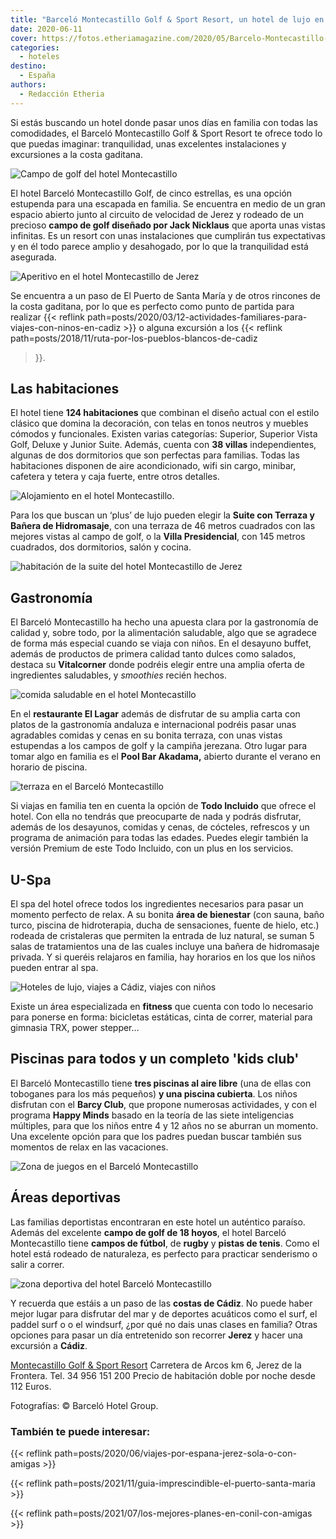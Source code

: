 ```yaml
---
title: "Barceló Montecastillo Golf & Sport Resort, un hotel de lujo en Jerez para toda la familia"
date: 2020-06-11
cover: https://fotos.etheriamagazine.com/2020/05/Barcelo-Montecastillo-aperitivo.jpg
categories: 
  - hoteles
destino: 
  - España
authors: 
  - Redacción Etheria
---
```


Si estás buscando un hotel donde pasar unos días en familia con todas las comodidades, el Barceló Montecastillo Golf & Sport Resort te ofrece todo lo que puedas imaginar: tranquilidad, unas excelentes instalaciones y excursiones a la costa gaditana.

![Campo de golf del hotel Montecastillo](https://fotos.etheriamagazine.com/2020/05/Barcelo-Montecastillo-golf.jpg "Hotel Barceló Montecastillo y su campo de golf.")

El hotel Barceló Montecastillo Golf, de cinco estrellas, es una opción estupenda para 
una escapada en familia. Se encuentra en medio de un gran espacio abierto junto al 
circuito de velocidad de Jerez y rodeado de un precioso **campo de golf diseñado por 
Jack Nicklaus** que aporta unas vistas infinitas. Es un resort con unas instalaciones 
que cumplirán tus expectativas y en él todo parece amplio y desahogado, por lo que la 
tranquilidad está asegurada. 

![Aperitivo en el hotel Montecastillo de Jerez](https://fotos.etheriamagazine.com/2020/05/Barcelo-Montecastillo-aperitivo.jpg "Aperitivo en el hotel.")

Se encuentra a un paso de El Puerto de Santa María y de otros rincones de la costa 
gaditana, por lo que es perfecto como punto de partida para realizar {{< reflink 
path=posts/2020/03/12-actividades-familiares-para-viajes-con-ninos-en-cadiz >}} o alguna 
excursión a los {{< reflink path=posts/2018/11/ruta-por-los-pueblos-blancos-de-cadiz 
>}}. 

## Las habitaciones

El hotel tiene **124 habitaciones** que combinan el diseño actual con el estilo clásico 
que domina la decoración, con telas en tonos neutros y muebles cómodos y funcionales. 
Existen varias categorías: Superior, Superior Vista Golf, Deluxe y Junior Suite. Además, 
cuenta con **38 villas** independientes, algunas de dos dormitorios que son perfectas 
para familias. Todas las habitaciones disponen de aire acondicionado, wifi sin cargo, 
minibar, cafetera y tetera y caja fuerte, entre otros detalles. 

![Alojamiento en el hotel Montecastillo.](https://fotos.etheriamagazine.com/2020/05/Barcelo-montecastillo-villa.jpg "Villa de 2 habitaciones.")

Para los que buscan un ‘plus’ de lujo pueden elegir la **Suite con Terraza y Bañera de 
Hidromasaje**, con una terraza de 46 metros cuadrados con las mejores vistas al campo de 
golf, o la **Villa Presidencial**, con 145 metros cuadrados, dos dormitorios, salón y 
cocina. 

![habitación de la suite del hotel Montecastillo de Jerez](https://fotos.etheriamagazine.com/2020/05/Barcelo-Montecastillo-suite-terraza.jpg "Suite con terraza y bañera de hidromasaje.")

## Gastronomía

El Barceló Montecastillo ha hecho una apuesta clara por la gastronomía de calidad y, 
sobre todo, por la alimentación saludable, algo que se agradece de forma más especial 
cuando se viaja con niños. En el desayuno buffet, además de productos de primera calidad 
tanto dulces como salados, destaca su **Vitalcorner** donde podréis elegir entre una 
amplia oferta de ingredientes saludables, y _smoothies_ recién hechos. 

![comida saludable en el hotel Montecastillo](https://fotos.etheriamagazine.com/2020/05/Barcelo-Montecastillo-vital-corner.jpg "Vitalcorner.")

En el **restaurante El Lagar** además de disfrutar de su amplia carta con platos de la 
gastronomía andaluza e internacional podréis pasar unas agradables comidas y cenas en su 
bonita terraza, con unas vistas estupendas a los campos de golf y la campiña jerezana. 
Otro lugar para tomar algo en familia es el **Pool Bar Akadama,** abierto durante el 
verano en horario de piscina. 

![terraza en el Barceló Montecastillo](https://fotos.etheriamagazine.com/2020/05/Barcelo-Montecastillo-Terraza-El-Lagar.jpg "Terraza del restaurante El Lagar.")

Si viajas en familia ten en cuenta la opción de **Todo Incluido** que ofrece el hotel. 
Con ella no tendrás que preocuparte de nada y podrás disfrutar, además de los desayunos, 
comidas y cenas, de cócteles, refrescos y un programa de animación para todas las 
edades. Puedes elegir también la versión Premium de este Todo Incluido, con un plus en 
los servicios. 

## U-Spa

El spa del hotel ofrece todos los ingredientes necesarios para pasar un momento perfecto 
de relax. A su bonita **área de bienestar** (con sauna, baño turco, piscina de 
hidroterapia, ducha de sensaciones, fuente de hielo, etc.) rodeada de cristaleras que 
permiten la entrada de luz natural, se suman 5 salas de tratamientos una de las cuales 
incluye una bañera de hidromasaje privada. Y si queréis relajaros en familia, hay 
horarios en los que los niños pueden entrar al spa. 

![Hoteles de lujo, viajes a Cádiz, viajes con niños](https://fotos.etheriamagazine.com/2020/05/Barcelo-Montecastillo-spa.jpg "Zona de hidroterapia del U-Spa.")

Existe un área especializada en **fitness** que cuenta con todo lo necesario para 
ponerse en forma: bicicletas estáticas, cinta de correr, material para gimnasia TRX, 
power stepper… 

## Piscinas para todos y un completo 'kids club'

El Barceló Montecastillo tiene **tres piscinas al aire libre** (una de ellas con 
toboganes para los más pequeños) **y una piscina cubierta**. Los niños disfrutan con el 
**Barcy Club**, que propone numerosas actividades, y con el programa **Happy Minds** 
basado en la teoría de las siete inteligencias múltiples, para que los niños entre 4 y 
12 años no se aburran un momento. Una excelente opción para que los padres puedan buscar 
también sus momentos de relax en las vacaciones. 

![Zona de juegos en el Barceló Montecastillo](https://fotos.etheriamagazine.com/2020/05/Barcelo-Montecastillo-piscina-ninos.jpg "Piscina para niños.")

## Áreas deportivas

Las familias deportistas encontraran en este hotel un auténtico paraíso. Además del 
excelente **campo de golf de 18 hoyos**, el hotel Barceló Montecastillo tiene **campos 
de fútbol**, de **rugby** y **pistas de tenis**. Como el hotel está rodeado de 
naturaleza, es perfecto para practicar senderismo o salir a correr. 

![zona deportiva del hotel Barceló Montecastillo](https://fotos.etheriamagazine.com/2020/05/Barcelo-montecastillo-campos-futbol.jpg "Campos de fútbol.")

Y recuerda que estáis a un paso de las **costas de Cádiz**. No puede haber mejor lugar 
para disfrutar del mar y de deportes acuáticos como el surf, el paddel surf o o el 
windsurf, ¿por qué no dais unas clases en familia? Otras opciones para pasar un día 
entretenido son recorrer **Jerez** y hacer una excursión a **Cádiz**. 

[Montecastillo Golf & Sport 
Resort](https://www.barcelo.com/es-es/barcelo-montecastillo-golf/) Carretera de Arcos km 
6, Jerez de la Frontera. Tel. 34 956 151 200 Precio de habitación doble por noche desde 
112 Euros. 

Fotografías: © Barceló Hotel Group. 

### También te puede interesar:

{{< reflink path=posts/2020/06/viajes-por-espana-jerez-sola-o-con-amigas >}} 

{{< reflink path=posts/2021/11/guia-imprescindible-el-puerto-santa-maria >}} 

{{< reflink path=posts/2021/07/los-mejores-planes-en-conil-con-amigas >}}
